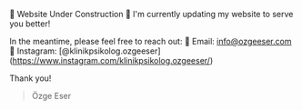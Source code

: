 
🚧 Website Under Construction 🚧
I'm currently updating my website to serve you better!

In the meantime, please feel free to reach out:
📧 Email: info@ozgeeser.com
📸 Instagram: [@klinikpsikolog.ozgeeser] (https://www.instagram.com/klinikpsikolog.ozgeeser/)

Thank you! 
>Özge Eser
